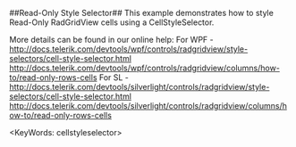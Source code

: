 ##Read-Only Style Selector##
This example demonstrates how to style Read-Only RadGridView cells using a CellStyleSelector.

More details can be found in our online help:
For WPF - http://docs.telerik.com/devtools/wpf/controls/radgridview/style-selectors/cell-style-selector.html
http://docs.telerik.com/devtools/wpf/controls/radgridview/columns/how-to/read-only-rows-cells
For SL - http://docs.telerik.com/devtools/silverlight/controls/radgridview/style-selectors/cell-style-selector.html
http://docs.telerik.com/devtools/silverlight/controls/radgridview/columns/how-to/read-only-rows-cells

<KeyWords: cellstyleselector>